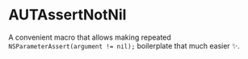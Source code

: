 # AUTAssertNotNil

A convenient macro that allows making repeated `NSParameterAssert(argument !=
nil);` boilerplate that much easier :sparkles:.
